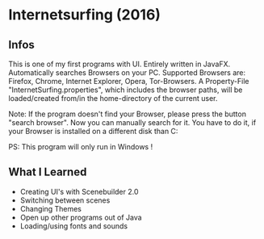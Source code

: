 # Internetsurfing (2016)

## Infos

This is one of my first programs with UI. Entirely written in JavaFX.
Automatically searches Browsers on your PC. Supported Browsers are: Firefox, Chrome, Internet Explorer, Opera, Tor-Browsers. A Property-File "InternetSurfing.properties", which includes the browser paths, will be loaded/created from/in the home-directory of the current user. 

Note: If the program doesn't find your Browser, please press 
      the button "search browser". Now you can manually search for it.
      You have to do it, if your Browser is installed on a different disk than C:
	  
PS:
This program will only run in Windows !

## What I Learned
- Creating UI's with Scenebuilder 2.0
- Switching between scenes
- Changing Themes
- Open up other programs out of Java
- Loading/using fonts and sounds
